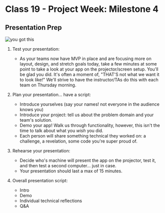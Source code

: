 # Class 19 -  Project Week: Milestone 4
## Presentation Prep

![you got this](https://media.giphy.com/media/YVpIaYgJ3lpMk/giphy.gif)

1. Test your presentation:
    * As your teams now have MVP in place and are focusing more on layout, design, and stretch goals today, take a few minutes at some point to take a look at your app on the projector/screen setup. You'll be glad you did. It's often a moment of, "THAT'S not what we want it to look like!" We'll strive to have the instructor/TAs do this with each team on Thursday morning.

2. Plan your presentation... have a script:
    * Introduce yourselves (say your names! not everyone in the audience knows you) 
    * Introduce your project: tell us about the problem domain and your team's solution.
    * Demo your app! Walk us through functionality, however, this isn't the time to talk about what you *wish* you did.
    * Each person will share something technical they worked on: a challenge, a revelation, some code you're super proud of.

3. Rehearse your presentation:
    * Decide who's machine will present the app on the projector, test it, and then test a second computer… just in case.
    * Your presentation should last a max of 15 minutes. 
    
4. Overall presentation script:
    * Intro
    * Demo
    * Individual technical reflections
    * Q&A
